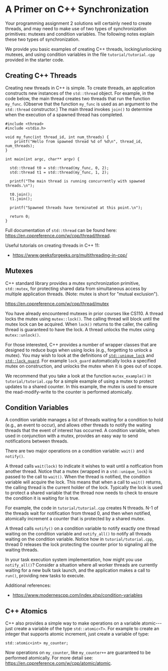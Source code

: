 
# A Primer on C++ Synchronization #

Your programming assignment 2 solutions will certainly need to create threads, and may need to make use of two types of synchronization primitives: mutexes and condition variables.  The following notes explain these two types of synchronization.

We provide you basic examples of creating C++ threads, locking/unlocking mutexes, and using condition variables in the file `tutorial/tutorial.cpp` provided in the starter code.

## Creating C++ Threads ##

Creating new threads in C++ is simple.  To create threads, an application constructs new instances of the `std::thread` object.  For example, in the code below, the main thread creates two threads that run the function `my_func`. (Observe that the function `my_func` is used as an argument to the `std::thread` constructor.)  The main thread invokes `join()` to determine when the execution of a spawned thread has completed.

    #include <thread>
    #include <stdio.h>

    void my_func(int thread_id, int num_threads) {
    	printf("Hello from spawned thread %d of %d\n", thread_id, num_threads);
    }

    int main(int argc, char** argv) {
    
      std::thread t0 = std::thread(my_func, 0, 2);
      std::thread t1 = std::thread(my_func, 1, 2);
    
      printf("The main thread is running concurrently with spawned threads.\n");
    
      t0.join();
      t1.join();
    
      printf("Spawned threads have terminated at this point.\n");
    
      return 0;
    }

Full documentation of `std::thread` can be found here: <https://en.cppreference.com/w/cpp/thread/thread>.

Useful tutorials on creating threads in C++ 11:

 * <https://www.geeksforgeeks.org/multithreading-in-cpp/>

## Mutexes ##

C++ standard library provides a mutex synchronization primitive, `std::mutex`, for protecting shared data from simultaneous access by multiple application threads. (Note: mutex is short for "mutual exclusion").  

<https://en.cppreference.com/w/cpp/thread/mutex>

You have already encountered mutexes in prior courses like CS110.  A thread locks the mutex using `mutex::lock()`. The calling thread will block until the mutex lock can be acquired.  When `lock()` returns to the caller, the calling thread is guaranteed to have the lock.  A thread unlocks the mutex using `mutex::unlock()`.

For those interested, C++ provides a number of wrapper classes that are designed to reduce bugs when using locks (e.g., forgetting to unlock a mutex).  You may wish to look at the definitions of [`std::unique_lock`](https://en.cppreference.com/w/cpp/thread/unique_lock) and [`std::lock_guard`](https://en.cppreference.com/w/cpp/thread/lock_guard).  For example `lock_guard` automatically locks a specified mutex on construction, and unlocks the mutex when it is goes out of scope.

We recommend that you take a look at the function `mutex_example()` in `tutorial/tutorial.cpp` for a simple example of using a mutex to protect updates to a shared counter.  In this example, the mutex is used to ensure the read-modify-write to the counter is performed atomically.

## Condition Variables ##

A condition variable manages a list of threads waiting for a condition to hold (e.g., an event to occur), and allows other threads to notify the waiting threads that the event of interest has occurred. A condition variable, when used in conjunction with a mutex, provides an easy way to send notifications between threads.

There are two major operations on a condition variable: `wait()` and `notify()`.

A thread calls `wait(lock)` to indicate it wishes to wait until a notfication from another thread.  Notice that a mutex (wrapped in a `std::unique_lock`) is passed to the call to `wait()`.  When the thread is notified, the condition variable will acquire the lock.  This means that when a call to `wait()` returns, the calling thread is the current holder of the lock.  Typically the lock is used to protect a shared variable that the thread now needs to check to ensure the condition it is waiting for is true.  

For example, the code in `tutorial/tutorial.cpp` creates N threads.  N-1 of the threads wait for notification from thread 0, and then when notified, atomically increment a counter that is protected by a shared mutex.

A thread calls `notify()` on a condition variable to notify exactly one thread waiting on the condition variable and `notify_all()` to notify all threads waiting on the condition variable.  Notice how in `tutorial/tutorial.cpp`, thread 0 releases the lock protecting the counter prior to signaling all the waiting threads.

In your task execution system implementation, how might you use `notify_all()`?  Consider a situation where all worker threads are currently waiting for a new bulk task launch, and the application makes a call to `run()`, providing new tasks to execute.


Additional references:

* <https://www.modernescpp.com/index.php/condition-variables>

## C++ Atomics ##

C++ also provides a simple way to make operations on a variable atomic---just create a variable of the type `std::atomic<T>`. For example to create an integer that supports atomic increment, just create a variable of type:

    std::atomic<int> my_counter;

Now operations on `my_counter`, like `my_counter++` are guaranteed to be performed atomically.  For more detail see: <https://en.cppreference.com/w/cpp/atomic/atomic>.
